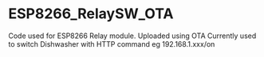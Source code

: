 # ESP8266_RelaySW_OTA
Code used for ESP8266 Relay module.
Uploaded using OTA
Currently used to switch Dishwasher with HTTP command eg 192.168.1.xxx/on
